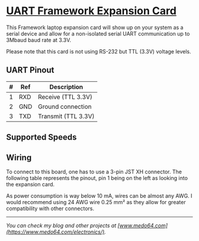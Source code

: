 [UART Framework Expansion Card](https://medo64.com/uartframecard/)
==================================================================

This Framework laptop expansion card will show up on your system as a serial
device and allow for a non-isolated serial UART communication up to 3Mbaud
baud rate at 3.3V.

Please note that this card is not using RS-232 but TTL (3.3V) voltage levels.


## UART Pinout

| # | Ref | Description                     |
|--:|-----|---------------------------------|
| 1 | RXD | Receive (TTL 3.3V)              |
| 2 | GND | Ground connection               |
| 3 | TXD | Transmit (TTL 3.3V)             |


## Supported Speeds



## Wiring

To connect to this board, one has to use a 3-pin JST XH connector. The following
table represents the pinout, pin 1 being on the left as looking into the
expansion card.

As power consumption is way below 10 mA, wires can be almost any AWG. I would
recommend using 24 AWG wire 0.25 mm² as they allow for greater compatibility
with other connectors.

---
*You can check my blog and other projects at [www.medo64.com](https://www.medo64.com/electronics/).*
